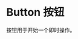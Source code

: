 # Button 按钮

按钮用于开始一个即时操作。

<yzz-switch ></yzz-switch>

<!-- <YzzButton type="primary">主要按钮</YzzButton> -->
